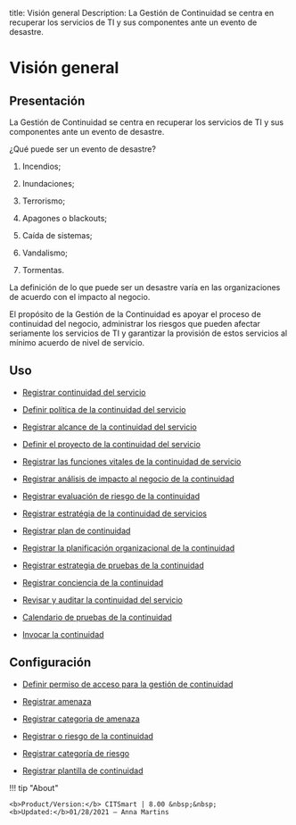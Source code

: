 title: Visión general
Description: La Gestión de Continuidad se centra en recuperar los servicios de TI y sus componentes ante un evento de desastre.
# Visión general


Presentación
----------------

La Gestión de Continuidad se centra en recuperar los servicios de TI y sus
componentes ante un evento de desastre.

¿Qué puede ser un evento de desastre?

1.  Incendios;

2.  Inundaciones;

3.  Terrorismo;

4.  Apagones o blackouts;

5.  Caída de sistemas;

6.  Vandalismo;

7.  Tormentas.

La definición de lo que puede ser un desastre varía en las organizaciones de
acuerdo con el impacto al negocio.

El propósito de la Gestión de la Continuidad es apoyar el proceso de continuidad
del negocio, administrar los riesgos que pueden afectar seriamente los servicios
de TI y garantizar la provisión de estos servicios al mínimo acuerdo de nivel de
servicio.

Uso
-------

- [Registrar continuidad del servicio](/es-es/citsmart-platform-8/processes/continuity/use/register-service-continuity.html)
  
- [Definir política de la continuidad del servicio](/es-es/citsmart-platform-8/processes/continuity/use/continuity-policy.html)
   
- [Registrar alcance de la continuidad del servicio](/es-es/citsmart-platform-8/processes/continuity/use/service-continuity-scope.html)

- [Definir el proyecto de la continuidad del servicio](/es-es/citsmart-platform-8/processes/continuity/use/service-continuity-project.html)

- [Registrar las funciones vitales de la continuidad de servicio](/es-es/citsmart-platform-8/processes/continuity/use/continuity-vital-functions.html)

- [Registrar análisis de impacto al negocio de la continuidad](/es-es/citsmart-platform-8/processes/continuity/use/impact-analysis-continuity-business.html)

- [Registrar evaluación de riesgo de la continuidad](/es-es/citsmart-platform-8/processes/continuity/use/continuity-risk-evaluation.html)

- [Registrar estratégia de la continuidad de servicios](/es-es/citsmart-platform-8/processes/continuity/use/service-continuity-strategy.html)

- [Registrar plan de continuidad](/es-es/citsmart-platform-8/processes/continuity/use/continuity-plan.html)

- [Registrar la planificación organizacional de la continuidad](/es-es/citsmart-platform-8/processes/continuity/use/continuity-organizational-planning.html)

- [Registrar estrategia de pruebas de la continuidad](/es-es/citsmart-platform-8/processes/continuity/use/continuity-test-registration.html)

- [Registrar conciencia de la continuidad](/es-es/citsmart-platform-8/processes/continuity/use/continuity-awareness.html)

- [Revisar y auditar la continuidad del servicio](/es-es/citsmart-platform-8/processes/continuity/use/review-and-audit-continuity.html)

- [Calendario de pruebas de la continuidad](/es-es/citsmart-platform-8/processes/continuity/use/continuity-test-calendar.html)

- [Invocar la continuidad](/es-es/citsmart-platform-8/processes/continuity/use/invoke-continuity.html)

Configuración
-----------------

- [Definir permiso de acceso para la gestión de continuidad](/es-es/citsmart-platform-8/processes/continuity/configuration/access-continuity-management.html)

- [Registrar amenaza](/es-es/citsmart-platform-8/processes/continuity/configuration/register-threat.html)

- [Registrar categoria de amenaza](/es-es/citsmart-platform-8/processes/continuity/configuration/threat-category.html)

- [Registrar o riesgo de la continuidad](/es-es/citsmart-platform-8/processes/continuity/configuration/register-continuity-risk.html)

- [Registrar categoría de riesgo](/es-es/citsmart-platform-8/processes/continuity/configuration/risk-category.html)

- [Registrar plantilla de continuidad](/pt-br/citsmart-platform-8/processes/continuity/configuration/continuity-template.html)

!!! tip "About"

    <b>Product/Version:</b> CITSmart | 8.00 &nbsp;&nbsp;
    <b>Updated:</b>01/28/2021 – Anna Martins

